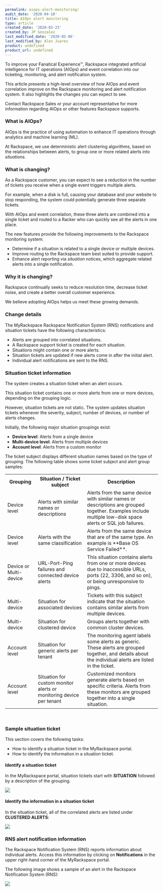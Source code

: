 ```yaml
---
permalink: aiops-alert-monitoring/
audit_date: '2020-04-10'
title: AIOps alert monitoring
type: article
created_date: '2020-03-23'
created_by: JP Gonzalez
last_modified_date: '2020-05-06'
last_modified_by: Alex Juarez
product: undefined
product_url: undefined
---
```


To improve your Fanatical Experience&trade;, Rackspace integrated artificial intelligence
for IT operations (AIOps) and event correlation into our ticketing, monitoring, and alert
notification system.

This article presents a high-level overview of how AIOps and event correlation improve on the
Rackspace monitoring and alert notification system. It also highlights the changes you can expect
to see.

Contact Rackspace Sales or your account representative for more information regarding AIOps or other
features Rackspace supports.

### What is AIOps?

AIOps is the practice of using automation to enhance IT operations through analytics and machine
learning (ML).

At Rackspace, we use deterministic alert clustering algorithms, based on the relationships between alerts,
to group one or more related alerts into *situations*.

### What is changing?

As a Rackspace customer, you can expect to see a reduction in the number of tickets you receive when a
single event triggers multiple alerts.

For example, when a disk is full, causing your database and your website to stop responding, the system
could potentially generate three separate tickets.

With AIOps and event correlation, these three alerts are combined into a single ticket and routed to a
Racker who can quickly see all the alerts in one place.

The new features provide the following improvements to the Rackspace monitoring system:

- Determine if a situation is related to a single device or multiple devices.
- Improve routing to the Rackspace team best suited to provide support.
- Enhance alert reporting via *situation* notices, which aggregate related alerts into a single notification.

### Why it is changing?

Rackspace continually seeks to reduce resolution time, decrease ticket noise, and create a better
overall customer experience.

We believe adopting AIOps helps us meet these growing demands.

### Change details

The MyRackspace Rackspace Notification System (RNS) notifications and situation tickets have the
following characteristics:

- Alerts are grouped into correlated situations.
- A Rackspace support ticket is created for each situation.
- Situations might contain one or more alerts.
- Situation tickets are updated if new alerts come in after the initial alert.
- Individual alert notifications are sent to the RNS.

### Situation ticket information

The system creates a situation ticket when an alert occurs.

This situation ticket contains one or more alerts from one or more devices, depending on the grouping logic.

However, situation tickets are not static. The system updates situation tickets whenever the severity,
subject, number of devices, or number of alerts changes.

Initially, the following major situation groupings exist:

- **Device level**: Alerts from a single device
- **Multi-device level**: Alerts from multiple devices
- **Account level**: Alerts from a custom monitor

The ticket subject displays different situation names based on the type of grouping. The following table
shows some ticket subject and alert group samples:

<table>
<tr>
<th>Grouping</th>
<th>Situation / Ticket subject</th>
<th>Description</th>
</tr>
<tr>
<td>Device level</td>
<td>Alerts with similar names or descriptions</td>
<td>Alerts from the same device with similar names or descriptions are grouped together. Examples include multiple low-disk space alerts or SQL job failures.</td>
</tr>

<tr>
<td>Device level</td>
<td>Alerts with the same classification</td>
<td>Alerts from the same device that are of the same type. An example is **Base OS Service Failed**.</td>
</tr>

<tr>
<td>Device or Multi-device</td>
<td>URL-Port-Ping failures and connected device alerts</td>
<td>This situation contains alerts from one or more devices due to inaccessible URLs, ports (22, 3306, and so on), or being unresponsive to pings.</td>
</tr>

<tr>
<td>Multi-device</td>
<td>Situation for associated devices</td>
<td>Tickets with this subject indicate that the situation contains similar alerts from multiple devices.</td>
</tr>

<tr>
<td>Multi-device</td>
<td>Situation for clustered device</td>
<td>Groups alerts together with common cluster devices.</td>
</tr>

<tr>
<td>Account level</td>
<td>Situation for generic alerts per tenant</td>
<td>The monitoring agent labels some alerts as generic. These alerts are grouped together, and details about the individual alerts are listed in the ticket.</td>
</tr>

<tr>
<td>Account level</td>
<td>Situation for custom monitor alerts or monitoring device per tenant</td>
<td>Customized monitors generate alerts based on specific criteria. Alerts from these monitors are grouped together into a single situation.</td>
</tr>

</table>

<br>

### Sample situation ticket

This section covers the following tasks:

- How to identify a situation ticket in the MyRackspace portal.
- How to identify the information in a situation ticket.

#### Identify a situation ticket

In the MyRackspace portal, situation tickets start with **SITUATION** followed by a description of the grouping.

<img src="https://5190c7d0c790dd6a46c5-c6926f0c34f49651f083091aa08ad521.ssl.cf1.rackcdn.com/aiops_images/situation-ticket-example-1.png" />

#### Identify the information in a situation ticket

In the situation ticket, all of the correlated alerts are listed under **CLUSTERED ALERTS**:

<img src="https://94699ff2b15c95457dd6-c6926f0c34f49651f083091aa08ad521.ssl.cf1.rackcdn.com/aiops_images/situation-ticket-text.png" />

### RNS alert notification information

The Rackspace Notification System (RNS) reports information about individual alerts. Access this information
by clicking on **Notifications** in the upper right-hand corner of the MyRackspace portal.

The following image shows a sample of an alert in the Rackspace Notification System (RNS):

<img src="https://94699ff2b15c95457dd6-c6926f0c34f49651f083091aa08ad521.ssl.cf1.rackcdn.com/aiops_images/RNS-Notifications.jpg" />
